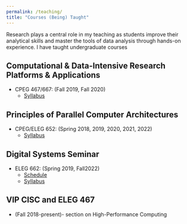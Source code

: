 ```yaml
---
permalink: /teaching/
title: "Courses (Being) Taught"
---
```


Research plays a central role in my teaching as students improve their
analytical skills and master the tools of data analysis through hands-on
experience. I have taught undergraduate courses 

## Computational & Data-Intensive Research Platforms & Applications
- CPEG 467/667: (Fall 2019, Fall 2020)
    - [Syllabus](/files/pdf/teaching/CPEG667-syllabus-F20)

## Principles of Parallel Computer Architectures
- CPEG/ELEG 652: (Spring 2018, 2019, 2020, 2021, 2022)
    - [Syllabus](https://docs.google.com/document/d/1mg9lawVGg5GVkvfQyuIXYj3O5T0m-Yf46NYKHRdToBc/edit)

## Digital Systems Seminar
- ELEG 662: (Spring 2019, Fall2022)
    - [Schedule](https://docs.google.com/document/d/1KB6p-q_ON71--xVeah4aRdVNLwkrGsvXOQgsaAuaHUQ/edit?usp=sharing)
   - [Syllabus](https://www.eecis.udel.edu/~eigenman/ELEG662-syllabus-F22.pdf) 

## VIP CISC and ELEG 467
- (Fall 2018-present)- section on High-Performance Computing